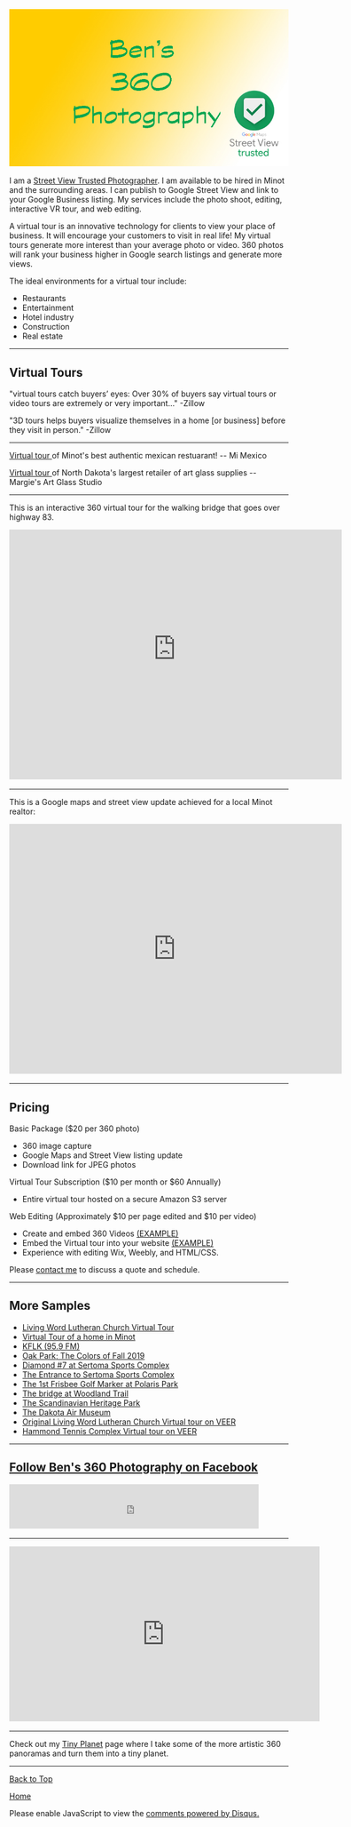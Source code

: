 <img src="https://raw.githubusercontent.com/shea08/shea08.github.io/master/360.jpg" alt="Ben's 360 Photography">

I am a <a href="https://www.google.com/streetview/contacts-tools"> Street View Trusted Photographer</a>. I am available to be hired in Minot and the surrounding areas. I can publish to Google Street View and link to your Google Business listing. My services include the photo shoot, editing, interactive VR tour, and web editing.

A virtual tour is an innovative technology for clients to view your place of business. It will encourage your customers to visit in real life! My virtual tours generate more interest than your average photo or video. 360 photos will rank your business higher in Google search listings and generate more views.

The ideal environments for a virtual tour include:

- Restaurants
- Entertainment
- Hotel industry
- Construction
- Real estate

* * *

## Virtual Tours

"virtual tours catch buyers’ eyes: Over 30% of buyers say virtual tours or video tours are extremely or very important..." -Zillow

"3D tours helps buyers visualize themselves in a home [or business] before they visit in person." -Zillow

* * *

<a href="https://bensvirtualtours.s3.ca-central-1.amazonaws.com/mimexico/MiMexico.html"> Virtual tour </a> of Minot's best authentic mexican restuarant! -- Mi Mexico

<a href="hhttps://bensvirtualtours.s3.ca-central-1.amazonaws.com/Margie's/Margie_s.html"> Virtual tour </a> of North Dakota's largest retailer of art glass supplies -- Margie's Art Glass Studio
* * *

This is an interactive 360 virtual tour for the walking bridge that goes over highway 83.

<iframe src="https://hwy83walkwaybridge.s3.us-east-2.amazonaws.com/Highway+83+Walkway+Bridge.html" width="600" height="450" frameborder="0" style="border:0;" allowfullscreen=""></iframe>

* * *

This is a Google maps and street view update achieved for a local Minot realtor:

<iframe src="https://www.google.com/maps/embed?pb=!4v1567743880952!6m8!1m7!1sCAoSLEFGMVFpcFBGZ1EzSDdLeTVRVGhiTzNySjJYaUlmYmNSVV9KNEt2SnkxSGoy!2m2!1d48.26395279110624!2d-101.3179199025035!3f207.75558594745567!4f10.410969860928489!5f0.7820865974627469" width="600" height="450" frameborder="0" style="border:0;" allowfullscreen=""></iframe>

* * *

## Pricing

Basic Package ($20 per 360 photo)
- 360 image capture
- Google Maps and Street View listing update
- Download link for JPEG photos

Virtual Tour Subscription ($10 per month or $60 Annually)
- Entire virtual tour hosted on a secure Amazon S3 server

Web Editing (Approximately $10 per page edited and $10 per video) 
- Create and embed 360 Videos <a href="https://www.youtube.com/watch?v=SE-VEiAYpLw&feature=emb_logo">(EXAMPLE)</a>
- Embed the Virtual tour into your website <a href="https://www.margiesartglass.com/virtual-tour">(EXAMPLE)</a>
- Experience with editing Wix, Weebly, and HTML/CSS.

Please <a href="https://shea08.github.io/contactme">contact me</a> to discuss a quote and schedule.

* * *

## More Samples

- <a href="http://calvarychapelminot.org/1%20Nov%20LWLC.html">Living Word Lutheran Church Virtual Tour</a>
- <a href="https://assets.veervr.tv/@veervr/blink/v0.12.6/embed/index.html?ixId=UWx446KpF2dLWMt7Mw8tpnjGRXE&lang=en&utm_medium=embed"> Virtual Tour of a home in Minot</a>
- <a href="http://calvarychapelminot.org/KLFK_Panodata/KFLK.html"> KFLK (95.9 FM)</a>
- <a href="https://goo.gl/maps/5gb27E5oHev1NARo9"> Oak Park; The Colors of Fall 2019</a>
- <a href="https://goo.gl/maps/FhLPTYevB2uxmkR9A"> Diamond #7 at Sertoma Sports Complex</a>
- <a href="https://goo.gl/maps/s6t9Bc3AHpdzyVcj6"> The Entrance to Sertoma Sports Complex</a>
- <a href="https://goo.gl/maps/y19ShSftLimFVzC59"> The 1st Frisbee Golf Marker at Polaris Park</a>
- <a href="https://goo.gl/maps/kx4Tc2ZTuzAiZGqM8"> The bridge at Woodland Trail</a>
- <a href="https://goo.gl/maps/5nQnVt1p32yAYTYKA"> The Scandinavian Heritage Park</a>
- <a href="https://www.google.com/maps/embed?pb=!4v1567743880952!6m8!1m7!1sCAoSLEFGMVFpcFBGZ1EzSDdLeTVRVGhiTzNySjJYaUlmYmNSVV9KNEt2SnkxSGoy!2m2!1d48.26395279110624!2d-101.3179199025035!3f207.75558594745567!4f10.410969860928489!5f0.7820865974627469"> The Dakota Air Museum</a>
- <a href="https://assets.veervr.tv/@veervr/blink/v0.12.2/embed/index.html?ixId=qKCl9pKmvscc77uvIW49OI2wlQc&lang=en&utm_medium=embed"> Original Living Word Lutheran Church Virtual tour on VEER</a>
- <a href="https://assets.veervr.tv/@veervr/blink/v0.12.2/embed/index.html?ixId=aPZBAAUVOF2lDg1AvyUlTWKSFrE&lang=en&utm_medium=embed"> Hammond Tennis Complex Virtual tour on VEER</a>

* * *

## <a href="https://www.facebook.com/360ben">Follow Ben's 360 Photography on Facebook</a>

<iframe src="https://www.facebook.com/plugins/like.php?href=https%3A%2F%2Fwww.facebook.com%2F360ben&width=450&layout=standard&action=like&size=small&show_faces=true&share=true&height=80&appId" width="450" height="80" style="border:none;overflow:hidden" scrolling="no" frameborder="0" allowTransparency="true" allow="encrypted-media"></iframe>

* * *

<iframe width="560" height="315" src="https://www.youtube.com/embed/Tcyej-t6zrg" frameborder="0" allow="accelerometer; autoplay; encrypted-media; gyroscope; picture-in-picture" allowfullscreen></iframe>

* * *

Check out my <a href="shea08.github.io/tinyplanet">Tiny Planet</a> page where I take some of the more artistic 360 panoramas and turn them into a tiny planet.

* * *

<a href="https://shea08.github.io/street">Back to Top</a>

[Home](./)

<div id="disqus_thread"></div>
<script>

/**
*  RECOMMENDED CONFIGURATION VARIABLES: EDIT AND UNCOMMENT THE SECTION BELOW TO INSERT DYNAMIC VALUES FROM YOUR PLATFORM OR CMS.
*  LEARN WHY DEFINING THESE VARIABLES IS IMPORTANT: https://disqus.com/admin/universalcode/#configuration-variables*/
/*
var disqus_config = function () {
this.page.url = "https://shea08.github.io/street";  // Replace PAGE_URL with your page's canonical URL variable
this.page.identifier = "/street/"; // Replace PAGE_IDENTIFIER with your page's unique identifier variable
};
*/
(function() { // DON'T EDIT BELOW THIS LINE
var d = document, s = d.createElement('script');
s.src = 'https://shea08.disqus.com/embed.js';
s.setAttribute('data-timestamp', +new Date());
(d.head || d.body).appendChild(s);
})();
</script>
<noscript>Please enable JavaScript to view the <a href="https://disqus.com/?ref_noscript">comments powered by Disqus.</a></noscript>
